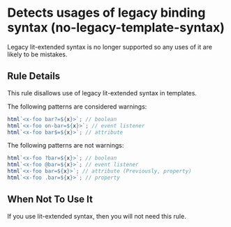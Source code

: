 # Detects usages of legacy binding syntax (no-legacy-template-syntax)

Legacy lit-extended syntax is no longer supported so any uses of it
are likely to be mistakes.

## Rule Details

This rule disallows use of legacy lit-extended syntax in templates.

The following patterns are considered warnings:

```ts
html`<x-foo bar?=${x}>`; // boolean
html`<x-foo on-bar=${x}>`; // event listener
html`<x-foo bar$=${x}>`; // attribute
```

The following patterns are not warnings:

```ts
html`<x-foo ?bar=${x}>`; // boolean
html`<x-foo @bar=${x}>`; // event listener
html`<x-foo bar=${x}>`; // attribute (Previously, property)
html`<x-foo .bar=${x}>`; // property
```

## When Not To Use It

If you use lit-extended syntax, then you will not need this rule.
